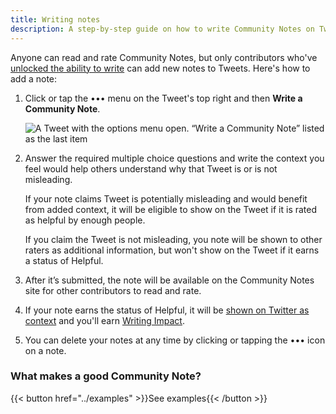 ```yaml
---
title: Writing notes
description: A step-by-step guide on how to write Community Notes on Twitter.
---
```


Anyone can read and rate Community Notes, but only contributors who've [unlocked the ability to write](../writing-ability) can add new notes to Tweets. Here's how to add a note:

1. Click or tap the ••• menu on the Tweet's top right and then **Write a Community Note**.

    ![A Tweet with the options menu open. “Write a Community Note” listed as the last item](../images/writing-notes.png)

2. Answer the required multiple choice questions and write the context you feel would help others understand why that Tweet is or is not misleading.

    If your note claims Tweet is potentially misleading and would benefit from added context, it will be eligible to show on the Tweet if it is rated as helpful by enough people.

    If you claim the Tweet is not misleading, you note will be shown to other raters as additional information, but won't show on the Tweet if it earns a status of Helpful.

3. After it’s submitted, the note will be available on the Community Notes site for other contributors to read and rate.

4.  If your note earns the status of Helpful, it will be [shown on Twitter as context](../notes-on-twitter/) and you'll earn [Writing Impact](../impact).

5.  You can delete your notes at any time by clicking or tapping the ••• icon on a note.
### What makes a good Community Note?

{{< button href="../examples" >}}See examples{{< /button >}}
